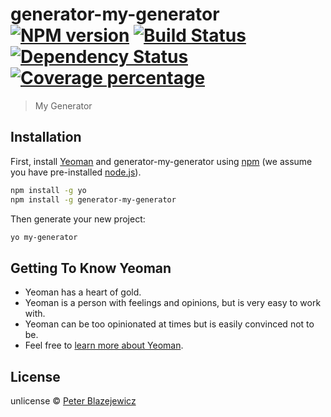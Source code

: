 # generator-my-generator [![NPM version][npm-image]][npm-url] [![Build Status][travis-image]][travis-url] [![Dependency Status][daviddm-image]][daviddm-url] [![Coverage percentage][coveralls-image]][coveralls-url]
> My Generator

## Installation

First, install [Yeoman](http://yeoman.io) and generator-my-generator using [npm](https://www.npmjs.com/) (we assume you have pre-installed [node.js](https://nodejs.org/)).

```bash
npm install -g yo
npm install -g generator-my-generator
```

Then generate your new project:

```bash
yo my-generator
```

## Getting To Know Yeoman

 * Yeoman has a heart of gold.
 * Yeoman is a person with feelings and opinions, but is very easy to work with.
 * Yeoman can be too opinionated at times but is easily convinced not to be.
 * Feel free to [learn more about Yeoman](http://yeoman.io/).

## License

unlicense © [Peter Blazejewicz]()


[npm-image]: https://badge.fury.io/js/generator-my-generator.svg
[npm-url]: https://npmjs.org/package/generator-my-generator
[travis-image]: https://travis-ci.org/peterblazejewicz/generator-my-generator.svg?branch=master
[travis-url]: https://travis-ci.org/peterblazejewicz/generator-my-generator
[daviddm-image]: https://david-dm.org/peterblazejewicz/generator-my-generator.svg?theme=shields.io
[daviddm-url]: https://david-dm.org/peterblazejewicz/generator-my-generator
[coveralls-image]: https://coveralls.io/repos/peterblazejewicz/generator-my-generator/badge.svg
[coveralls-url]: https://coveralls.io/r/peterblazejewicz/generator-my-generator
